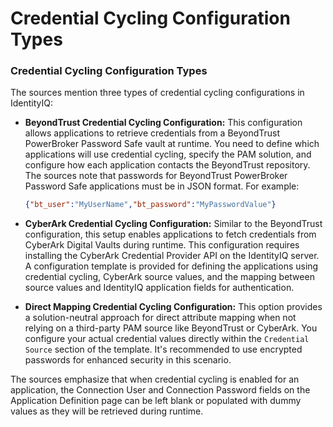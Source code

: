 # Credential Cycling Configuration Types

### Credential Cycling Configuration Types

The sources mention three types of credential cycling configurations in IdentityIQ:

*   **BeyondTrust Credential Cycling Configuration:**  This configuration allows applications to retrieve credentials from a BeyondTrust PowerBroker Password Safe vault at runtime. You need to define which applications will use credential cycling, specify the PAM solution, and configure how each application contacts the BeyondTrust repository. The sources note that passwords for BeyondTrust PowerBroker Password Safe applications must be in JSON format. For example:

    ```json
    {"bt_user":"MyUserName","bt_password":"MyPasswordValue"}
    ```

*   **CyberArk Credential Cycling Configuration:** Similar to the BeyondTrust configuration, this setup enables applications to fetch credentials from CyberArk Digital Vaults during runtime. This configuration requires installing the CyberArk Credential Provider API on the IdentityIQ server. A configuration template is provided for defining the applications using credential cycling, CyberArk source values, and the mapping between source values and IdentityIQ application fields for authentication.
*   **Direct Mapping Credential Cycling Configuration:**  This option provides a solution-neutral approach for direct attribute mapping when not relying on a third-party PAM source like BeyondTrust or CyberArk. You configure your actual credential values directly within the `Credential Source` section of the template. It's recommended to use encrypted passwords for enhanced security in this scenario.

The sources emphasize that when credential cycling is enabled for an application, the Connection User and Connection Password fields on the Application Definition page can be left blank or populated with dummy values as they will be retrieved during runtime. 
